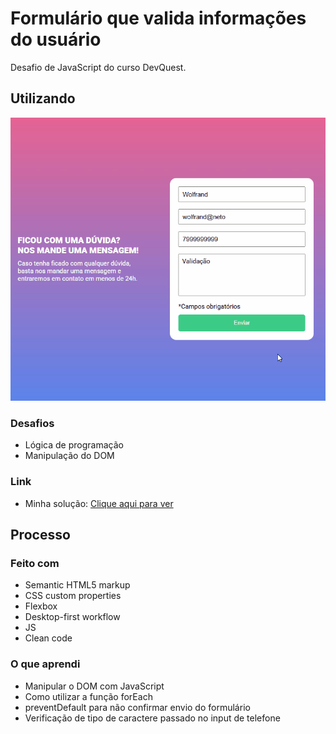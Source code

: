 # Formulário que valida informações do usuário

Desafio de JavaScript do curso DevQuest.

## Utilizando

![](./form.gif)

### Desafios

- Lógica de programação
- Manipulação do DOM

### Link

- Minha solução: [Clique aqui para ver](https://wolfrand.github.io/formulario-com-validacao/)

## Processo

### Feito com

- Semantic HTML5 markup
- CSS custom properties
- Flexbox
- Desktop-first workflow
- JS
- Clean code

### O que aprendi

- Manipular o DOM com JavaScript
- Como utilizar a função forEach
- preventDefault para não confirmar envio do formulário
- Verificação de tipo de caractere passado no input de telefone